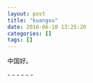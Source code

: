 ```yaml
---
layout: post
title: "kuangxu"
date: 2016-06-10 13:25:20
categories: []
tags: []
---
```

中国好。

\- - - - - -
